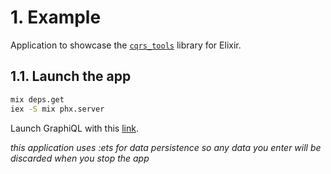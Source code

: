 # 1. Example

Application to showcase the [`cqrs_tools`](https://github.com/trbngr/elixir_cqrs_tools) library for Elixir.

## 1.1. Launch the app

```bash
mix deps.get
iex -S mix phx.server
```

Launch GraphiQL with this [link](http://localhost:4000/graphiql?query=mutation%20create(%24user%3A%20CreateUserInput!)%20%7B%0A%20%20createUser(input%3A%20%24user)%20%7B%0A%20%20%20%20...UserData%0A%20%20%7D%0A%7D%0A%0Aquery%20users%20%7B%0A%20%20users(first%3A%205%2C%20status%3A%20ACTIVE)%20%7B%0A%20%20%20%20pageInfo%7B%0A%20%20%20%20%20%20hasNextPage%0A%20%20%20%20%20%20endCursor%0A%20%20%20%20%7D%0A%20%20%20%20edges%20%7B%0A%20%20%20%20%20%20node%20%7B%0A%20%20%20%20%20%20%20%20...UserData%0A%20%20%20%20%20%20%7D%0A%20%20%20%20%7D%0A%20%20%7D%0A%7D%0A%0Aquery%20user_by_id(%24userId%3A%20ID!)%20%7B%0A%20%20user(id%3A%20%24userId)%20%7B%0A%20%20%20%20...UserData%0A%20%20%7D%0A%7D%0A%0Aquery%20user_by_email(%24userEmail%3A%20String!)%20%7B%0A%20%20user(email%3A%20%24userEmail)%20%7B%0A%20%20%20%20...UserData%0A%20%20%7D%0A%7D%0A%0Amutation%20suspend(%24userId%3A%20ID!)%20%7B%0A%20%20suspendUser(id%3A%20%24userId)%20%7B%0A%20%20%20%20...UserData%0A%20%20%7D%0A%7D%0A%0Amutation%20reinstate(%24userId%3A%20ID!)%20%7B%0A%20%20reinstateUser(id%3A%20%24userId)%20%7B%0A%20%20%20%20...UserData%0A%20%20%7D%0A%7D%0A%0Afragment%20UserData%20on%20User%20%7B%0A%20%20id%0A%20%20name%0A%20%20email%0A%20%20status%0A%7D%0A&variables=%7B%0A%20%20%22user%22%3A%20%7B%0A%20%20%20%20%22email%22%3A%20%22chris%40example.com%22%2C%0A%20%20%20%20%22name%22%3A%20%22chris%22%0A%20%20%7D%2C%0A%20%20%22userId%22%3A%20%22052c1984-74c9-522f-858f-f04f1d4cc786%22%2C%0A%20%20%22userEmail%22%3A%20%22chris%40example.com%22%0A%7D).


_this application uses :ets for data persistence so any data you enter will be discarded when you stop the app_
